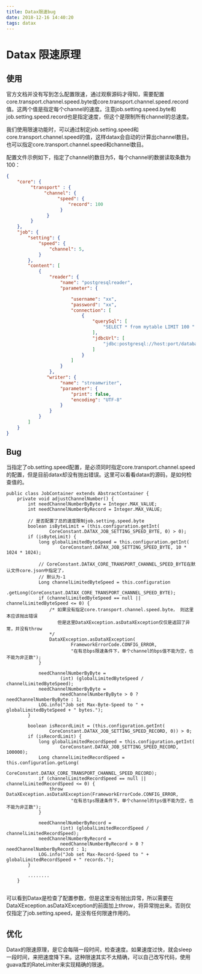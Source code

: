 ```yaml
---
title: Datax限速bug
date: 2018-12-16 14:40:20
tags: datax
---
```


# Datax 限速原理 #

## 使用 ##

官方文档并没有写到怎么配置限速，通过观察源码才得知，需要配置core.transport.channel.speed.byte或core.transport.channel.speed.record值。这两个值是指定每个channel的速度。注意job.setting.speed.byte和job.setting.speed.record也是指定速度，但这个是限制所有channel的总速度。

我们使用限速功能时，可以通过制定job.setting.speed和core.transport.channel.speed的值，这样datax会自动的计算出channel数目。也可以指定core.transport.channel.speed和channel数目。

配置文件示例如下，指定了channel的数目为5，每个channel的数据读取条数为100：

```json
{
    "core": {
         "transport" : {
              "channel": {
                   "speed": {
                       "record": 100
                    }
               }
         }
    },
    "job": {
        "setting": {
            "speed": {
                "channel": 5,
            }
        },
        "content": [
            {
                "reader": {
                    "name": "postgresqlreader",
                    "parameter": {

                        "username": "xx",
                        "password": "xx",
                        "connection": [
                            {
                                "querySql": [
                                    "SELECT * from mytable LIMIT 100 "
                                ],
                                "jdbcUrl": [
                                    "jdbc:postgresql://host:port/database"
                                ]
                            }
                        ]
                    }
                },
               "writer": {
                    "name": "streamwriter",
                    "parameter": {
                        "print": false,
                        "encoding": "UTF-8"
                    }
                }
            }
        ]
    }
}
```



## Bug ##

当指定了ob.setting.speed配置，是必须同时指定core.transport.channel.speed的配置，但是目前datax却没有抛出错误。这里可以看看datax的源码，是如何检查值的。

```
public class JobContainer extends AbstractContainer {
	private void adjustChannelNumber() {
        int needChannelNumberByByte = Integer.MAX_VALUE;
        int needChannelNumberByRecord = Integer.MAX_VALUE;
        
	    // 是否配置了总的速度限制job.setting.speed.byte
        boolean isByteLimit = (this.configuration.getInt(
                CoreConstant.DATAX_JOB_SETTING_SPEED_BYTE, 0) > 0);
        if (isByteLimit) {
            long globalLimitedByteSpeed = this.configuration.getInt(
                    CoreConstant.DATAX_JOB_SETTING_SPEED_BYTE, 10 * 1024 * 1024);

            // CoreConstant.DATAX_CORE_TRANSPORT_CHANNEL_SPEED_BYTE在默认文件core.json中指定了，
            // 默认为-1
            Long channelLimitedByteSpeed = this.configuration
                    .getLong(CoreConstant.DATAX_CORE_TRANSPORT_CHANNEL_SPEED_BYTE);
            if (channelLimitedByteSpeed == null || channelLimitedByteSpeed <= 0) {
                /* 如果没有指定core.transport.channel.speed.byte， 则这里本应该抛出错误
                   但是这里DataXException.asDataXException仅仅是返回了异常，并没有throw
                */
                DataXException.asDataXException(
                        FrameworkErrorCode.CONFIG_ERROR,
                        "在有总bps限速条件下，单个channel的bps值不能为空，也不能为非正数");
            }

            needChannelNumberByByte =
                    (int) (globalLimitedByteSpeed / channelLimitedByteSpeed);
            needChannelNumberByByte =
                    needChannelNumberByByte > 0 ? needChannelNumberByByte : 1;
            LOG.info("Job set Max-Byte-Speed to " + globalLimitedByteSpeed + " bytes.");
        }

        boolean isRecordLimit = (this.configuration.getInt(
                CoreConstant.DATAX_JOB_SETTING_SPEED_RECORD, 0)) > 0;
        if (isRecordLimit) {
            long globalLimitedRecordSpeed = this.configuration.getInt(
                    CoreConstant.DATAX_JOB_SETTING_SPEED_RECORD, 100000);
            Long channelLimitedRecordSpeed = this.configuration.getLong(
                    CoreConstant.DATAX_CORE_TRANSPORT_CHANNEL_SPEED_RECORD);
            if (channelLimitedRecordSpeed == null || channelLimitedRecordSpeed <= 0) {
                throw DataXException.asDataXException(FrameworkErrorCode.CONFIG_ERROR,
                        "在有总tps限速条件下，单个channel的tps值不能为空，也不能为非正数");
            }

            needChannelNumberByRecord =
                    (int) (globalLimitedRecordSpeed / channelLimitedRecordSpeed);
            needChannelNumberByRecord =
                    needChannelNumberByRecord > 0 ? needChannelNumberByRecord : 1;
            LOG.info("Job set Max-Record-Speed to " + globalLimitedRecordSpeed + " records.");
        }

        ........
    }
        
```

可以看到Datax是检查了配置参数，但是这里没有抛出异常，所以需要在DataXException.asDataXException的前面加上throw，将异常抛出来。否则仅仅指定了job.setting.speed，是没有任何限速作用的。

## 优化 ##

Datax的限速原理，是它会每隔一段时间，检查速度。如果速度过快，就会sleep一段时间，来把速度降下来。这种限速其实不太精确，可以自己改写代码，使用guava库的RateLimiter来实现精确的限速。

